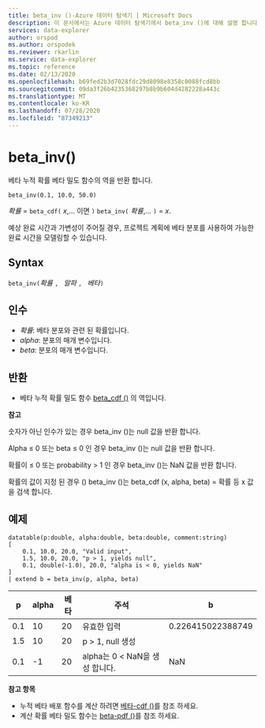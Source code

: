 ```yaml
---
title: beta_inv ()-Azure 데이터 탐색기 | Microsoft Docs
description: 이 문서에서는 Azure 데이터 탐색기에서 beta_inv ()에 대해 설명 합니다.
services: data-explorer
author: orspod
ms.author: orspodek
ms.reviewer: rkarlin
ms.service: data-explorer
ms.topic: reference
ms.date: 02/13/2020
ms.openlocfilehash: b69fed2b3d7028fdc29d8098e8358c0088fcd8bb
ms.sourcegitcommit: 09da3f26b4235368297b8b9b604d4282228a443c
ms.translationtype: MT
ms.contentlocale: ko-KR
ms.lasthandoff: 07/28/2020
ms.locfileid: "87349213"
---
```

# <a name="beta_inv"></a>beta_inv()

베타 누적 확률 베타 밀도 함수의 역을 반환 합니다.

```kusto
beta_inv(0.1, 10.0, 50.0)
```

*확률*  =  `beta_cdf(` *x*,... 이면 `)` `beta_inv(` *확률*,... `)`  =  *x*. 

예상 완료 시간과 가변성이 주어질 경우, 프로젝트 계획에 베타 분포를 사용하여 가능한 완료 시간을 모델링할 수 있습니다.

## <a name="syntax"></a>Syntax

`beta_inv(`*확률* `, ` *알파* `, ` *베타*`)`

## <a name="arguments"></a>인수

* *확률*: 베타 분포와 관련 된 확률입니다.
* *alpha*: 분포의 매개 변수입니다.
* *beta*: 분포의 매개 변수입니다.

## <a name="returns"></a>반환

* 베타 누적 확률 밀도 함수 [beta_cdf ()](./beta-cdffunction.md) 의 역입니다.

**참고**

숫자가 아닌 인수가 있는 경우 beta_inv ()는 null 값을 반환 합니다.

Alpha ≤ 0 또는 beta ≤ 0 인 경우 beta_inv ()는 null 값을 반환 합니다.

확률이 ≤ 0 또는 probability > 1 인 경우 beta_inv ()는 NaN 값을 반환 합니다.

확률의 값이 지정 된 경우 () beta_inv ()는 beta_cdf (x, alpha, beta) = 확률 등 x 값을 검색 합니다.

## <a name="examples"></a>예제

<!-- csl: https://help.kusto.windows.net/Samples -->
```kusto
datatable(p:double, alpha:double, beta:double, comment:string)
[
    0.1, 10.0, 20.0, "Valid input",
    1.5, 10.0, 20.0, "p > 1, yields null",
    0.1, double(-1.0), 20.0, "alpha is < 0, yields NaN"
]
| extend b = beta_inv(p, alpha, beta)
```

|p|alpha|베타|주석|b|
|---|---|---|---|---|
|0.1|10|20|유효한 입력|0.226415022388749|
|1.5|10|20|p > 1, null 생성||
|0.1|-1|20|alpha는 0 < NaN을 생성 합니다.|NaN|

**참고 항목**

* 누적 베타 배포 함수를 계산 하려면 [베타-cdf ()](./beta-cdffunction.md)를 참조 하세요.
* 계산 확률 베타 밀도 함수는 [beta-pdf ()](./beta-pdffunction.md)를 참조 하세요.
